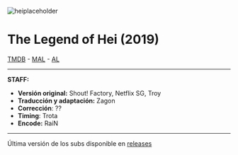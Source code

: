![heiplaceholder](https://i.kek.sh/9mVGl4mr04l.png)

# The Legend of Hei (2019)

[TMDB](https://www.themoviedb.org/movie/620249) - [MAL](https://myanimelist.net/anime/40211/Luo_Xiao_Hei_Zhan_Ji_Movie) - [AL](https://anilist.co/anime/112023/Luo-Xiaohei-Zhan-Ji-Movie/)

---

**STAFF:**

- **Versión original:** Shout! Factory, Netflix SG, Troy
- **Traducción y adaptación:** Zagon
- **Corrección**: ??
- **Timing**: Trota
- **Encode:** RaiN

---


Última versión de los subs disponible en [releases](https://github.com/ZagonSubs/legend-of-hei/releases/)
